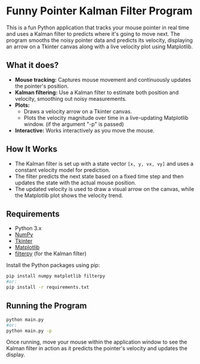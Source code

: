 # Funny Pointer Kalman Filter Program

This is a fun Python application that tracks your mouse pointer in real time and uses a Kalman filter to predicts where it's going to move next. The program smooths the noisy pointer data and predicts its velocity, displaying an arrow on a Tkinter canvas along with a live velocity plot using Matplotlib.

## What it does?

- **Mouse tracking:** Captures mouse movement and continuously updates the pointer's position.
- **Kalman filtering:** Use a Kalman filter to estimate both position and velocity, smoothing out noisy measurements.
- **Plots:** 
  - Draws a velocity arrow on a Tkinter canvas.
  - Plots the velocity magnitude over time in a live-updating Matplotlib window. (if the argument "-p" is passed) 
- **Interactive:** Works interactively as you move the mouse.

## How It Works

- The Kalman filter is set up with a state vector `[x, y, vx, vy]` and uses a constant velocity model for prediction.
- The filter predicts the next state based on a fixed time step and then updates the state with the actual mouse position.
- The updated velocity is used to draw a visual arrow on the canvas, while the Matplotlib plot shows the velocity trend.

## Requirements

- Python 3.x
- [NumPy](https://numpy.org/)
- [Tkinter](https://docs.python.org/3/library/tkinter.html)
- [Matplotlib](https://matplotlib.org/)
- [filterpy](https://filterpy.readthedocs.io/) (for the Kalman filter)

Install the Python packages using pip:

```bash
pip install numpy matplotlib filterpy
#or:
pip install -r requirements.txt
```

## Running the Program

```bash
python main.py
#or:
python main.py -p
```

Once running, move your mouse within the application window to see the Kalman filter in action as it predicts the pointer's velocity and updates the display.